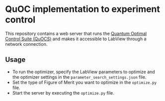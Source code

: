 # QuOC implementation to experiment control

This repository contains a web server that runs the [Quantum Optimal Control Suite (QuOCS)](https://github.com/Quantum-OCS/QuOCS) and makes it accessible to LabView through a network connection.

## Usage

 - To run the optimizer, specify the LabView parameters to optimize and the optimizer settings in the `parameter_search_settings.json` file.
 - Set the type of Figure of Merit you want to optimize in the `optimize.py` file.
 - Start the server by executing the `optimize.py` file.
